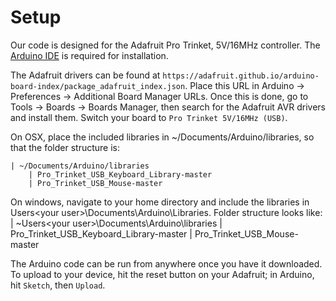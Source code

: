 # Setup
Our code is designed for the Adafruit Pro Trinket, 5V/16MHz controller.  The [Arduino IDE](https://www.arduino.cc/en/Guide/Environment) is required for installation.

The Adafruit drivers can be found at `https://adafruit.github.io/arduino-board-index/package_adafruit_index.json`.  Place this URL in Arduino -> Preferences -> Additional Board Manager URLs.  Once this is done, go to Tools -> Boards -> Boards Manager, then search for the Adafruit AVR drivers and install them.  Switch your board to `Pro Trinket 5V/16MHz (USB)`.

On OSX, place the included libraries in ~/Documents/Arduino/libraries, so that the folder structure is:

    | ~/Documents/Arduino/libraries
	    | Pro_Trinket_USB_Keyboard_Library-master
	    | Pro_Trinket_USB_Mouse-master
	    
On windows, navigate to your home directory and include the libraries in Users\<your user>\Documents\Arduino\Libraries. Folder structure looks like: 
    | ~Users\<your user>\Documents\Arduino\libraries
	    | Pro_Trinket_USB_Keyboard_Library-master
	    | Pro_Trinket_USB_Mouse-master



The Arduino code can be run from anywhere once you have it downloaded.  To upload to your device, hit the reset button on your Adafruit; in Arduino, hit `Sketch`, then `Upload`.
